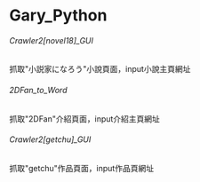 # Gary_Python
###### Crawler2[novel18]_GUI 
抓取"小説家になろう"小說頁面，input小說主頁網址

###### 2DFan_to_Word
抓取"2DFan"介紹頁面，input介紹主頁網址

###### Crawler2[getchu]_GUI
抓取"getchu"作品頁面，input作品頁網址
